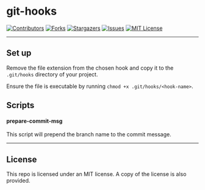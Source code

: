 # git-hooks

[![Contributors][contributors-shield]][contributors-url]
[![Forks][forks-shield]][forks-url]
[![Stargazers][stars-shield]][stars-url]
[![Issues][issues-shield]][issues-url]
[![MIT License][license-shield]][license-url]

---

## Set up

Remove the file extension from the chosen hook and copy it to the `.git/hooks` directory of your project.

Ensure the file is executable by running `chmod +x .git/hooks/<hook-name>`.

## Scripts

#### prepare-commit-msg

This script will prepend the branch name to the commit message.

---

## License

This repo is licensed under an MIT license. A copy of the license is also provided.

[contributors-shield]: https://img.shields.io/github/contributors/jordandarlington/git-hooks.svg?style=for-the-badge
[contributors-url]: https://github.com/jordandarlington
[forks-shield]: https://img.shields.io/github/forks/jordandarlington/git-hooks.svg?style=for-the-badge
[forks-url]: https://github.com/jordandarlington/git-hooks/network/members
[stars-shield]: https://img.shields.io/github/stars/jordandarlington/git-hooks.svg?style=for-the-badge
[stars-url]: https://github.com/jordandarlington/git-hooks/stargazers
[issues-shield]: https://img.shields.io/github/issues/jordandarlington/git-hooks.svg?style=for-the-badge
[issues-url]: https://github.com/jordandarlington/git-hooks/issues
[license-shield]: https://img.shields.io/github/license/jordandarlington/git-hooks.svg?style=for-the-badge
[license-url]: https://github.com/jordandarlington/git-hooks/blob/main/LICENSE